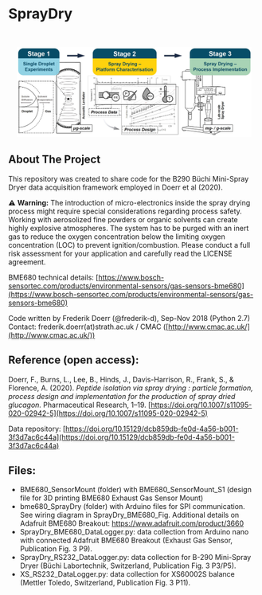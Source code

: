 # SprayDry

<!-- Graphical Abstract -->
<br />
<p align="center">
  <a href="https://github.com/frederik-d/SprayDry">
    <img src="SprayDry_Graphical_Abstract.jpg" alt="Logo" width="471" height="181">
  </a>
</p>

<!-- About The Project -->
## About The Project

This repository was created to share code for the B290 Büchi Mini-Spray Dryer data acquisition framework employed in Doerr et al (2020).

⚠️ **Warning:** The introduction of micro-electronics inside the spray drying process might require special considerations regarding process safety. Working with aerosolized fine powders or organic solvents can create highly explosive atmospheres. The system has to be purged with an inert gas to reduce the oxygen concentration below the limiting oxygen concentration (LOC) to prevent ignition/combustion. Please conduct a full risk assessment for your application and carefully read the LICENSE agreement.

BME680 technical details: [https://www.bosch-sensortec.com/products/environmental-sensors/gas-sensors-bme680](https://www.bosch-sensortec.com/products/environmental-sensors/gas-sensors-bme680)

Code written by Frederik Doerr (@frederik-d), Sep-Nov 2018 (Python 2.7)  
Contact: frederik.doerr(at)strath.ac.uk / CMAC ([http://www.cmac.ac.uk/](http://www.cmac.ac.uk/))  

<!-- Reference-->
## Reference (open access):
Doerr, F., Burns, L., Lee, B., Hinds, J., Davis-Harrison, R., Frank, S., & Florence, A. (2020). *Peptide isolation via spray drying : particle formation, process design and implementation for the production of spray dried glucagon.* Pharmaceutical Research, 1–19. [https://doi.org/10.1007/s11095-020-02942-5](https://doi.org/10.1007/s11095-020-02942-5)

Data repository: [https://doi.org/10.15129/dcb859db-fe0d-4a56-b001-3f3d7ac6c44a](https://doi.org/10.15129/dcb859db-fe0d-4a56-b001-3f3d7ac6c44a)  

<!-- Files -->
## Files:
* BME680_SensorMount (folder) with BME680_SensorMount_S1 (design file for 3D printing BME680 Exhaust Gas Sensor Mount)  
* bme680_SprayDry (folder) with Arduino files for SPI communication. See wiring diagram in SprayDry_BME680_Fig. Additional details on Adafruit BME680 Breakout: https://www.adafruit.com/product/3660
* SprayDry_BME680_DataLogger.py: data collection from Arduino nano with connected Adafruit BME680 Breakout (Exhaust Gas Sensor, Publication Fig. 3 P9).
* SprayDry_RS232_DataLogger.py: data collection for B-290 Mini-Spray Dryer (Büchi Labortechnik, Switzerland, Publication Fig. 3 P3/P5).
* XS_RS232_DataLogger.py: data collection for XS60002S balance (Mettler Toledo, Switzerland, Publication Fig. 3 P11).  
